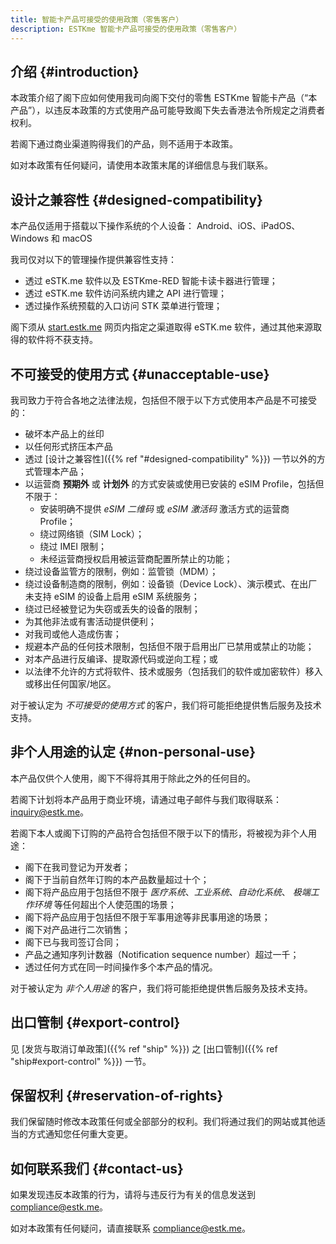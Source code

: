 ```yaml
---
title: 智能卡产品可接受的使用政策（零售客户）
description: ESTKme 智能卡产品可接受的使用政策（零售客户）
---
```


## 介绍 {#introduction}

本政策介绍了阁下应如何使用我司向阁下交付的零售 ESTKme 智能卡产品（“本产品”），以违反本政策的方式使用产品可能导致阁下失去香港法令所规定之消费者权利。

若阁下通过商业渠道购得我们的产品，则不适用于本政策。

如对本政策有任何疑问，请使用本政策末尾的详细信息与我们联系。

## 设计之兼容性 {#designed-compatibility}

本产品仅适用于搭载以下操作系统的个人设备： Android、iOS、iPadOS、Windows 和 macOS

我司仅对以下的管理操作提供兼容性支持：

- 透过 eSTK.me 软件以及 ESTKme-RED 智能卡读卡器进行管理；
- 透过 eSTK.me 软件访问系统内建之 API 进行管理；
- 透过操作系统预载的入口访问 STK 菜单进行管理；

阁下须从 [start.estk.me](https://start.estk.me) 网页内指定之渠道取得 eSTK.me 软件，通过其他来源取得的软件将不获支持。

## 不可接受的使用方式 {#unacceptable-use}

我司致力于符合各地之法律法规，包括但不限于以下方式使用本产品是不可接受的：

- 破坏本产品上的丝印
- 以任何形式挤压本产品
- 透过 [设计之兼容性]({{% ref "#designed-compatibility" %}}) 一节以外的方式管理本产品；
- 以运营商 **预期外** 或 **计划外** 的方式安装或使用已安装的 eSIM Profile，包括但不限于：
  - 安装明确不提供 _eSIM 二维码_ 或 _eSIM 激活码_ 激活方式的运营商 Profile；
  - 绕过网络锁（SIM Lock）；
  - 绕过 IMEI 限制；
  - 未经运营商授权启用被运营商配置所禁止的功能；
- 绕过设备监管方的限制，例如：监管锁（MDM）；
- 绕过设备制造商的限制，例如：设备锁（Device Lock）、演示模式、在出厂未支持 eSIM 的设备上启用 eSIM 系统服务；
- 绕过已经被登记为失窃或丢失的设备的限制；
- 为其他非法或有害活动提供便利；
- 对我司或他人造成伤害；
- 规避本产品的任何技术限制，包括但不限于启用出厂已禁用或禁止的功能；
- 对本产品进行反编译、提取源代码或逆向工程；或
- 以法律不允许的方式将软件、技术或服务（包括我们的软件或加密软件）移入或移出任何国家/地区。

对于被认定为 _不可接受的使用方式_ 的客户，我们将可能拒绝提供售后服务及技术支持。

## 非个人用途的认定 {#non-personal-use}

本产品仅供个人使用，阁下不得将其用于除此之外的任何目的。

若阁下计划将本产品用于商业环境，请通过电子邮件与我们取得联系：<inquiry@estk.me>。

若阁下本人或阁下订购的产品符合包括但不限于以下的情形，将被视为非个人用途：

- 阁下在我司登记为开发者；
- 阁下于当前自然年订购的本产品数量超过十个；
- 阁下将产品应用于包括但不限于 _医疗系统_、_工业系统_、_自动化系统_、 _极端工作环境_ 等任何超出个人使范围的场景；
- 阁下将产品应用于包括但不限于军事用途等非民事用途的场景；
- 阁下对产品进行二次销售；
- 阁下已与我司签订合同；
- 产品之通知序列计数器（Notification sequence number）超过一千；
- 透过任何方式在同一时间操作多个本产品的情况。

对于被认定为 _非个人用途_ 的客户，我们将可能拒绝提供售后服务及技术支持。

## 出口管制 {#export-control}

见 [发货与取消订单政策]({{% ref "ship" %}}) 之 [出口管制]({{% ref "ship#export-control" %}}) 一节。

## 保留权利 {#reservation-of-rights}

我们保留随时修改本政策任何或全部部分的权利。我们将通过我们的网站或其他适当的方式通知您任何重大变更。

## 如何联系我们 {#contact-us}

如果发现违反本政策的行为，请将与违反行为有关的信息发送到 <compliance@estk.me>。

如对本政策有任何疑问，请直接联系 <compliance@estk.me>。
